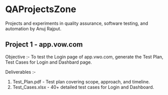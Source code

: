 # QAProjectsZone
Projects and experiments in quality assurance, software testing, and automation by Anuj Rajput.

## Project 1 - app.vow.com
Objective :- To test the Login page of app.vwo.com, generate the Test Plan, Test Cases for Login and Dashbard page.

Deliverables :-
1. Test_Plan.pdf - Test plan covering scope, approach, and timeline.
2. Test_Cases.xlsx - 40+ detailed test cases for Login and Dashboard.
